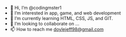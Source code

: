 - 👋 Hi, I’m @codingmster1
- 👀 I’m interested in app, game, and web development
- 🌱 I’m currently learning HTML, CSS, JS, and GIT.
- 💞️ I’m looking to collaborate on ...
- 📫 How to reach me doylejeff98@gmail.com

<!---
codingmster1/codingmster1 is a ✨ special ✨ repository because its `README.md` (this file) appears on your GitHub profile.
You can click the Preview link to take a look at your changes.
--->
